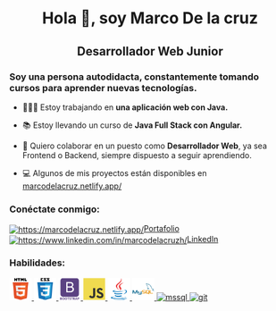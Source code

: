 <h1 align="center">Hola 👋, soy Marco De la cruz</h1>
<h2 align="center">Desarrollador Web Junior</h2>
<h3>Soy una persona autodidacta, constantemente tomando cursos para aprender nuevas tecnologías.</h3>

- 👨🏻‍💻 Estoy trabajando en **una aplicación web con Java.**

- 📚 Estoy llevando un curso de **Java Full Stack con Angular.**

- 💼 Quiero colaborar en un puesto como  **Desarrollador Web**, ya sea Frontend o Backend, siempre dispuesto a seguir aprendiendo.

- 💻 Algunos de mis proyectos están disponibles en [marcodelacruz.netlify.app/](https://marcodelacruz.netlify.app/ "marcodelacruz.netlify.app/")

<h3 align="left">Conéctate conmigo:</h3>
<p align="left">
<a href="https://marcodelacruz.netlify.app/" target="_blank"><img align="center" src="https://raw.githubusercontent.com/rahuldkjain/github-profile-readme-generator/master/src/images/icons/Social/rss.svg" alt="https://marcodelacruz.netlify.app/" height="30" width="40" />Portafolio</a> <a href="https://www.linkedin.com/in/marcodelacruzh/" target="_blank"><img align="center" src="https://raw.githubusercontent.com/rahuldkjain/github-profile-readme-generator/master/src/images/icons/Social/linked-in-alt.svg" alt="https://www.linkedin.com/in/marcodelacruzh/" height="30" width="40" />LinkedIn</a>
</p>

<h3 align="left">Habilidades:</h3>
<p align="left">  <a href="https://www.w3.org/html/" target="_blank"> <img src="https://raw.githubusercontent.com/devicons/devicon/master/icons/html5/html5-original-wordmark.svg" alt="html5" width="40" height="40"/> </a> <a href="https://www.w3schools.com/css/" target="_blank"> <img src="https://raw.githubusercontent.com/devicons/devicon/master/icons/css3/css3-original-wordmark.svg" alt="css3" width="40" height="40"/> </a> <a href="https://getbootstrap.com" target="_blank"> <img src="https://raw.githubusercontent.com/devicons/devicon/master/icons/bootstrap/bootstrap-plain-wordmark.svg" alt="bootstrap" width="40" height="40"/> </a> <a href="https://developer.mozilla.org/en-US/docs/Web/JavaScript" target="_blank"> <img src="https://raw.githubusercontent.com/devicons/devicon/master/icons/javascript/javascript-original.svg" alt="javascript" width="40" height="40"/> </a> <a href="https://www.java.com" target="_blank"> <img src="https://raw.githubusercontent.com/devicons/devicon/master/icons/java/java-original.svg" alt="java" width="40" height="40"/> </a> <a href="https://www.mysql.com/" target="_blank"> <img src="https://raw.githubusercontent.com/devicons/devicon/master/icons/mysql/mysql-original-wordmark.svg" alt="mysql" width="40" height="40"/> </a> <a href="https://www.microsoft.com/en-us/sql-server" target="_blank"> <img src="https://www.svgrepo.com/show/303229/microsoft-sql-server-logo.svg" alt="mssql" width="40" height="40"/> </a> <a href="https://git-scm.com/" target="_blank"> <img src="https://www.vectorlogo.zone/logos/git-scm/git-scm-icon.svg" alt="git" width="40" height="40"/> </a></p>

